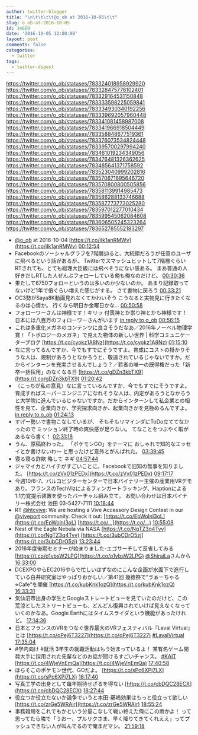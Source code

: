 ```yaml
---
author: twitter-blogger
title: "\n\t\t\t\t@o_ob at 2016-10-05\t\t"
slug: o_ob-at-2016-10-05
id: 34609
date: '2016-10-05 12:00:00'
layout: post
comments: false
categories:
  - twitter
tags:
  - twitter-digest
---
```


https://twitter.com/o_ob/statuses/783324018958929920 https://twitter.com/o_ob/statuses/783328475776102401 https://twitter.com/o_ob/statuses/783329164531150848 https://twitter.com/o_ob/statuses/783333598225059841 https://twitter.com/o_ob/statuses/783334930340192256 https://twitter.com/o_ob/statuses/783339692057960448 https://twitter.com/o_ob/statuses/783341081458987008 https://twitter.com/o_ob/statuses/783341966918504449 https://twitter.com/o_ob/statuses/783358848677519361 https://twitter.com/o_ob/statuses/783376073534824448 https://twitter.com/o_ob/statuses/783395700297994240 https://twitter.com/o_ob/statuses/783461019234349056 https://twitter.com/o_ob/statuses/783476481326362625 https://twitter.com/o_ob/statuses/783485641371758592 https://twitter.com/o_ob/statuses/783523040999202816 https://twitter.com/o_ob/statuses/783570671695646720 https://twitter.com/o_ob/statuses/783570800800505856 https://twitter.com/o_ob/statuses/783581139914985473 https://twitter.com/o_ob/statuses/783586288133746688 https://twitter.com/o_ob/statuses/783587773773025280 https://twitter.com/o_ob/statuses/783597012277010434 https://twitter.com/o_ob/statuses/783599545062084608 https://twitter.com/o_ob/statuses/783606505245323264 https://twitter.com/o_ob/statuses/783652785552183297  

*   [@o_ob](https://twitter.com/o_ob) at 2016-10-04 [https://t.co/iIk1anRMWv](https://t.co/iIk1anRMWv) [00:12:54](https://twitter.com/o_ob/statuses/783324018958929920)
*   Facebookのソーシャルグラフを7階層辿ると、大統領だろうが任意のユーザに飛べるという話があるが、 Twitterでスマッシュヒットして7階層ぐらいRTされても、とても総理大臣級には飛べそうにない感ある。 まあ普通の人好きだしRTした人ぜんぶフォローしている俺も俺なのだけど。 [00:30:36](https://twitter.com/o_ob/statuses/783328475776102401)
*   果たして6750フォローというのは多いのか少ないのか。 あまり記録取ってないけど1年で倍ぐらい増えた感じがする。 さて書物に戻ろう [00:33:21](https://twitter.com/o_ob/statuses/783329164531150848)
*   OC3勢がSaya8K動画見れなくてかわいそう こうなると実物見に行きたくなるのは心情か。 行くなら明日か金曜日かな... [00:50:58](https://twitter.com/o_ob/statuses/783333598225059841)
*   フォローワーさんは神様です！キリッ 付喪神とか祟り神とかも神様です！ 日本には八百万のフォローワーさんがいます [in reply to o_ob](https://twitter.com/o_ob/statuses/783281238735851520) [00:56:15](https://twitter.com/o_ob/statuses/783334930340192256)
*   これは多重化メガネのコンテンツに良さそうだなあ／2016年ノーベル物理学賞！「トポロジーのメガネ」で見えた物体の新しい世界 | 科学コミュニケーターブログ [https://t.co/cyokz1A8Nz](https://t.co/cyokz1A8Nz) [01:15:10](https://twitter.com/o_ob/statuses/783339692057960448)
*   なに言ってるんですか、今でもすでにそうですよ。育成にコストの掛かりそうな人は、規制があろうとなかろうと、敬遠されているじゃないですか。だからインターンを充実させるんでしょう？／若者の唯一の既得権だった「新卒一括採用」のなくなる日 [https://t.co/gDZn3kbTX9](https://t.co/gDZn3kbTX9) [01:20:42](https://twitter.com/o_ob/statuses/783341081458987008)
*   （こっちが私の意見）なに言っているんですか、今でもすでにそうですよ。育成すればスーパーエンジニアになれそうな人は、内定があろうとなかろうと大学院に進んでいるじゃないですか。だからインターンして私企業との相性を見て、企業向きか、学究探求向きか、起業向きかを見極めるんですよ。 [in reply to o_ob](https://twitter.com/o_ob/statuses/783341081458987008) [01:24:13](https://twitter.com/o_ob/statuses/783341966918504449)
*   すげー勢いで書物こなしているが、 そもそもリマインダにToDo立ててなかったので ミッション終了時の爽快感が足りない。 てなことをつぶやく暇があるなら書く！ [02:31:18](https://twitter.com/o_ob/statuses/783358848677519361)
*   うん、原稿終わった。 「ポケモンGO」をテーマに おしゃれで知的なエッセイとか書けないわ〜 と思ったけど意外とがんばれた。 [03:39:45](https://twitter.com/o_ob/statuses/783376073534824448)
*   寝る寝る詐欺 略して ネギ [04:57:44](https://twitter.com/o_ob/statuses/783395700297994240)
*   ジャマイカとハイチがすごいことに。Facebookで旧知の無事を知りました。 [https://t.co/zVx01zPEDx](https://t.co/zVx01zPEDx) [09:17:17](https://twitter.com/o_ob/statuses/783461019234349056)
*   今週10/6-7、バルコビジターセンターで日本バイナリー主催の産業用VRデモあり。フランスのTechVizによるフィンガートラッキング、Haptionによる1:1力覚提示装置を使ったバーチャル組み立て。 お問い合わせは日本バイナリー株式会社 池田 03-5427-7111 [10:18:44](https://twitter.com/o_ob/statuses/783476481326362625)
*   RT [@htcvive](https://twitter.com/htcvive): We are hosting a Vive Accessory Design Contest in our [@viveport](https://twitter.com/viveport) community. Check it out: [https://t.co/EpWolnI3oL](https://t.co/EpWolnI3oL) [https://t.co/…](https://t.co/…) [10:55:08](https://twitter.com/o_ob/statuses/783485641371758592)
*   Nest of the Eagle Nebula via NASA [https://t.co/NgTZ3q4Tvv](https://t.co/NgTZ3q4Tvv) [https://t.co/3ubCDrO5zj](https://t.co/3ubCDrO5zj) [13:23:44](https://twitter.com/o_ob/statuses/783523040999202816)
*   2016年度後期セミナーが始まりました-エゴサーチして反省してみる [https://t.co/o1vbsW2LPG](https://t.co/o1vbsW2LPG) [@ShiraiLa](https://twitter.com/ShiraiLa)さんから [16:33:00](https://twitter.com/o_ob/statuses/783570671695646720)
*   DCEXPOやらEC2016やらで忙しいはずなのにこんな企画が水面下で進行している白井研究室はやっぱりおかしい／第41回 幾徳祭で"ゔぁーちゃる⭐︎Cafe"を開催 [https://t.co/kubKnk1ozQ](https://t.co/kubKnk1ozQ) [16:33:31](https://twitter.com/o_ob/statuses/783570800800505856)
*   気仙沼市出身の学生とGoogleストレートビューを見ていたのだけど、この荒涼としたストリートビューも、どんどん復興されていけば見えなくなっていくのかなあ。Google Earthにはタイムスライダという機能があったけれど。 [17:14:36](https://twitter.com/o_ob/statuses/783581139914985473)
*   日本とフランスのVRをつなぐ世界最大のVRフェスティバル『Laval Virtual』とは [https://t.co/oPej6T3227](https://t.co/oPej6T3227) [#LavalVirtual](https://twitter.com/search?q=%23LavalVirtual&src=hash) [17:35:04](https://twitter.com/o_ob/statuses/783586288133746688)
*   #学内向け #就活 3年生の就職活動はもう始まっているよ！ 某有名ゲーム開発大手に採用された先輩などのお話が聞けるすごいチャンス。 [#KAIT](https://twitter.com/search?q=%23KAIT&src=hash) [https://t.co/4WjeVnEmQa](https://t.co/4WjeVnEmQa) [17:40:58](https://twitter.com/o_ob/statuses/783587773773025280)
*   ほらそこのポケモン世代、GOだよ。 [https://t.co/sPc6XPj7LX](https://t.co/sPc6XPj7LX) [18:17:40](https://twitter.com/o_ob/statuses/783597012277010434)
*   写真工学の出身として毎年期待せざるを得ない [https://t.co/cbDQC28ECX](https://t.co/cbDQC28ECX) [18:27:44](https://twitter.com/o_ob/statuses/783599545062084608)
*   役立つか役立たないか論争でいうと本田-藤嶋効果はもっと役立って欲しい [https://t.co/zrGe5WRAir](https://t.co/zrGe5WRAir) [18:55:24](https://twitter.com/o_ob/statuses/783606505245323264)
*   事務雑用をこれでもかという分量こなして戦い終えた俺にこの雨かよ！ って思ってたら隣で「うおー、プルリクさま、早く降りてきてくれええ」ってプッシュできない人が叫んでるので俺まだマシ。 [21:59:18](https://twitter.com/o_ob/statuses/783652785552183297)